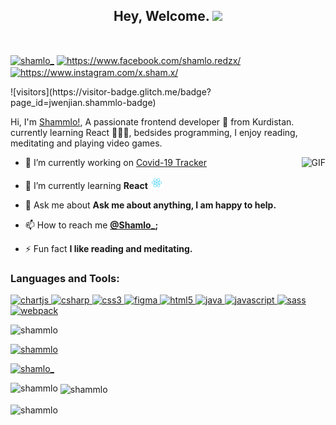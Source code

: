 <h2 align="center">Hey, Welcome. <img src="https://media.giphy.com/media/hvRJCLFzcasrR4ia7z/giphy.gif" width="25px"> </h2>
<br/>
<p align="left">
<a href="https://twitter.com/shamlo_" target="blank"><img align="center" src="https://cdn.jsdelivr.net/npm/simple-icons@3.0.1/icons/twitter.svg" alt="shamlo_" height="30" width="40" /></a>
<a href="https://fb.com/https://www.facebook.com/shamlo.redzx/" target="blank"><img align="center" src="https://cdn.jsdelivr.net/npm/simple-icons@3.0.1/icons/facebook.svg" alt="https://www.facebook.com/shamlo.redzx/" height="30" width="40" /></a>
<a href="https://instagram.com/https://www.instagram.com/x.sham.x/" target="blank"><img align="center" src="https://cdn.jsdelivr.net/npm/simple-icons@3.0.1/icons/instagram.svg" alt="https://www.instagram.com/x.sham.x/" height="30" width="40" /></a>
</p>
  ![visitors](https://visitor-badge.glitch.me/badge?page_id=jwenjian.shammlo-badge)
<!--- ![](https://visitor-badge.glitch.me/badge?page_id=shammlo.shammlo) -->
<br />

Hi, I'm [Shammlo!](https://github.com/shammlo), A passionate frontend developer 🚀 from Kurdistan. currently learning React 🙍🏽‍♂️, bedsides programming, I enjoy reading, meditating and playing video games.

  <img align="right" alt="GIF" src="https://media.giphy.com/media/836HiJc7pgzy8iNXCn/giphy.gif" />

-   🔭 I’m currently working on [Covid-19 Tracker](https://github.com/shammlo/covid-19-Tracker/settings)

-   🌱 I’m currently learning **React** <code><img height="20" src="https://raw.githubusercontent.com/github/explore/80688e429a7d4ef2fca1e82350fe8e3517d3494d/topics/react/react.png"></code>

-   💬 Ask me about **Ask me about anything, I am happy to help.**

-   📫 How to reach me **[@Shamlo\_](https://twitter.com/Shamlo_);**

-   ⚡ Fun fact **I like reading and meditating.**

<h3 align="left">Languages and Tools:</h3>
<p align="left"> <a href="https://www.chartjs.org" target="_blank"> <img src="https://www.chartjs.org/media/logo-title.svg" alt="chartjs" width="40" height="40"/> </a> <a href="https://www.w3schools.com/cs/" target="_blank"> <img src="https://devicons.github.io/devicon/devicon.git/icons/csharp/csharp-original.svg" alt="csharp" width="40" height="40"/> </a> <a href="https://www.w3schools.com/css/" target="_blank"> <img src="https://devicons.github.io/devicon/devicon.git/icons/css3/css3-original-wordmark.svg" alt="css3" width="40" height="40"/> </a> <a href="https://www.figma.com/" target="_blank"> <img src="https://www.vectorlogo.zone/logos/figma/figma-icon.svg" alt="figma" width="40" height="40"/> </a> <a href="https://www.w3.org/html/" target="_blank"> <img src="https://devicons.github.io/devicon/devicon.git/icons/html5/html5-original-wordmark.svg" alt="html5" width="40" height="40"/> </a> <a href="https://www.java.com" target="_blank"> <img src="https://devicons.github.io/devicon/devicon.git/icons/java/java-original-wordmark.svg" alt="java" width="40" height="40"/> </a> <a href="https://developer.mozilla.org/en-US/docs/Web/JavaScript" target="_blank"> <img src="https://devicons.github.io/devicon/devicon.git/icons/javascript/javascript-original.svg" alt="javascript" width="40" height="40"/> </a> <a href="https://sass-lang.com" target="_blank"> <img src="https://devicons.github.io/devicon/devicon.git/icons/sass/sass-original.svg" alt="sass" width="40" height="40"/> </a> <a href="https://webpack.js.org" target="_blank"> <img src="https://devicons.github.io/devicon/devicon.git/icons/webpack/webpack-original.svg" alt="webpack" width="40" height="40"/> </a> </p>

<p align="left"> <img src="https://komarev.com/ghpvc/?username=shammlo&label=Profile%20views&color=0e75b6&style=flat" alt="shammlo" /></p>

<p align="left"> <a href="https://github.com/ryo-ma/github-profile-trophy"><img src="https://github-profile-trophy.vercel.app/?username=shammlo" alt="shammlo" /></a> </p>

<p align="left"> <a href="https://twitter.com/shamlo_" target="blank"><img src="https://img.shields.io/twitter/follow/shamlo_?logo=twitter&style=for-the-badge" alt="shamlo_" /></a> </p>

<p><img align="left" src="https://github-readme-stats.vercel.app/api/top-langs?username=shammlo&show_icons=true&locale=en&layout=compact" alt="shammlo" /></p>

<p>&nbsp;<img align="center" src="https://github-readme-stats.vercel.app/api?username=shammlo&show_icons=true&locale=en" alt="shammlo" /></p>

<p><img align="center" src="https://github-readme-streak-stats.herokuapp.com/?user=shammlo&" alt="shammlo" /></p>
